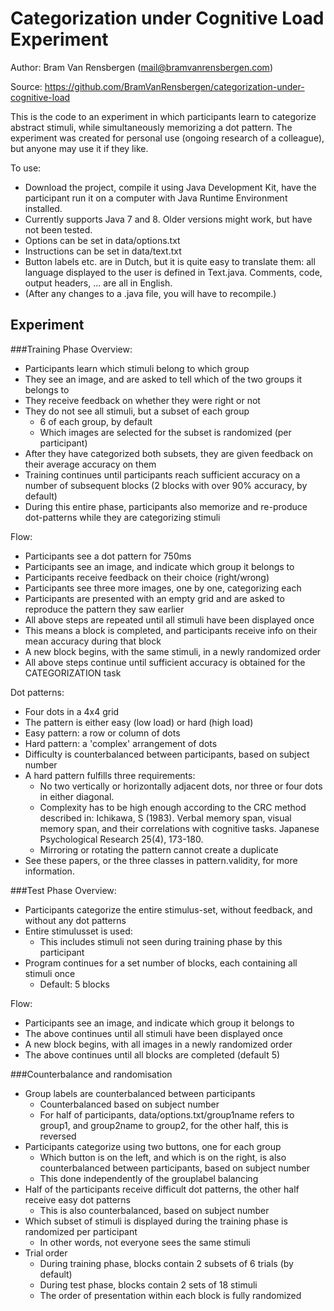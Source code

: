 Categorization under Cognitive Load Experiment
=========================

Author: Bram Van Rensbergen (mail@bramvanrensbergen.com) 

Source: https://github.com/BramVanRensbergen/categorization-under-cognitive-load

This is the code to an experiment in which participants learn to categorize abstract stimuli, while simultaneously memorizing a dot pattern.
The experiment was created for personal use (ongoing research of a colleague), but anyone may use it if they like.


To use:
* Download the project, compile it using Java Development Kit, have the participant run it on a computer with Java Runtime Environment installed.
* Currently supports Java 7 and 8. Older versions might work, but have not been tested.
* Options can be set in data/options.txt
* Instructions can be set in data/text.txt
* Button labels etc. are in Dutch, but it is quite easy to translate them: all language displayed to the user is defined in Text.java. Comments, code, output headers, ... are all in English.
* (After any changes to a .java file, you will have to recompile.)


Experiment
--------------

###Training Phase
Overview:
* Participants learn which stimuli belong to which group
* They see an image, and are asked to tell which of the two groups it belongs to
* They receive feedback on whether they were right or not
* They do not see all stimuli, but a subset of each group 
  - 6 of each group, by default
  - Which images are selected for the subset is randomized (per participant)
* After they have categorized both subsets, they are given feedback on their average accuracy on them
* Training continues until participants reach sufficient accuracy on a number of subsequent blocks (2 blocks with over 90% accuracy, by default)
* During this entire phase, participants also memorize and re-produce dot-patterns while they are categorizing stimuli


Flow:
* Participants see a dot pattern for 750ms
* Participants see an image, and indicate which group it belongs to
* Participants receive feedback on their choice (right/wrong)
* Participants see three more images, one by one, categorizing each
* Participants are presented with an empty grid and are asked to reproduce the pattern they saw earlier
* All above steps are repeated until all stimuli have been displayed once
* This means a block is completed, and participants receive info on their mean accuracy during that block
* A new block begins, with the same stimuli, in a newly randomized order
* All above steps continue until sufficient accuracy is obtained for the CATEGORIZATION task


Dot patterns:
* Four dots in a 4x4 grid
* The pattern is either easy (low load) or hard (high load)
* Easy pattern: a row or column of dots
* Hard pattern: a 'complex' arrangement of dots
* Difficulty is counterbalanced between participants, based on subject number
* A hard pattern fulfills three requirements:
  - No two vertically or horizontally adjacent dots, nor three or four dots in either diagonal. 
  - Complexity has to be high enough according to the CRC method described in: Ichikawa, S (1983). Verbal memory span, visual memory span, and their correlations with cognitive tasks. Japanese Psychological Research 25(4), 173-180.
  - Mirroring or rotating the pattern cannot create a duplicate
* See these papers, or the three classes in pattern.validity, for more information.


###Test Phase
Overview:
* Participants categorize the entire stimulus-set, without feedback, and without any dot patterns
* Entire stimulusset is used: 
  - This includes stimuli not seen during training phase by this participant
* Program continues for a set number of blocks, each containing all stimuli once
  - Default: 5 blocks
  
  
Flow:
* Participants see an image, and indicate which group it belongs to
* The above continues until all stimuli have been displayed once
* A new block begins, with all images in a newly randomized order
* The above continues until all blocks are completed (default 5)


###Counterbalance and randomisation
* Group labels are counterbalanced between participants
  - Counterbalanced based on subject number 
  - For half of participants, data/options.txt/group1name refers to group1, and group2name to group2, for the other half, this is reversed
* Participants categorize using two buttons, one for each group
  - Which button is on the left, and which is on the right, is also counterbalanced between participants, based on subject number
  - This done independently of the grouplabel balancing
* Half of the participants receive difficult dot patterns, the other half receive easy dot patterns
  - This is also counterbalanced, based on subject number
* Which subset of stimuli is displayed during the training phase is randomized per participant
  - In other words, not everyone sees the same stimuli
* Trial order
  - During training phase, blocks contain 2 subsets of 6 trials (by default)
  - During test phase, blocks contain 2 sets of 18 stimuli
  - The order of presentation within each block is fully randomized 
  
